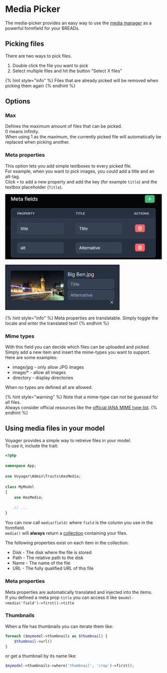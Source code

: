 # Media Picker

The media-picker provides an easy way to use the [media manager](../media-manager.md) as a powerful formfield for your BREADs.

## Picking files

There are two ways to pick files.  
1. Double click the file you want to pick
2. Select multiple files and hit the button "Select X files"

{% hint style="info" %}
Files that are already picked will be removed when picking them again
{% endhint %}

## Options

### Max

Defines the maximum amount of files that can be picked.  
0 means infinity.  
When using 1 as the maximum, the currently picked file will automatically be replaced when picking another.

### Meta properties

This option lets you add simple textboxes to every picked file.  
For example, when you want to pick images, you could add a title and an alt-tag.  
Click `+` to add a new property and add the key (for example `title`) and the textbox placeholder (`Title`).

![Media picker meta options in the BREAD builder](../.gitbook/assets/formfields/media-picker/meta-options.png) 

![Media picker meta options in a BREAD](../.gitbook/assets/formfields/media-picker/meta-result.png) 

{% hint style="info" %}
Meta properties are translatable. Simply toggle the locale and enter the translated text!
{% endhint %}

### Mime types

With this field you can decide which files can be uploaded and picked.  
Simply add a new item and insert the mime-types you want to support.  
Here are some examples:  
- image/jpg - only allow JPG images
- image/* - allow all images
- directory - display directories

When no types are defined all are allowed.  

{% hint style="warning" %}
Note that a mime-type can not be guessed for all files.  
Always consider official resources like the [official IANA MIME type list](http://www.iana.org/assignments/media-types/media-types.xhtml).
{% endhint %}

## Using media files in your model

Voyager provides a simple way to retreive files in your model.  
To use it, include the trait:

```php
<?php

namespace App;

use Voyager\Admin\Traits\HasMedia;

class MyModel
{
    use HasMedia;

    // ...
}
```

You can now call `media(field)` where `field` is the column you use in the formfield.  
`media()` will **always** return a [collection](https://laravel.com/docs/collections) containing your files.  

The following properties exist on each item in the collection:  
- Disk - The disk where the file is stored
- Path - The relative path to the disk
- Name - The name of the file
- URL - The fully qualified URL of this file

### Meta properties

Meta properties are automatically translated and injected into the items.  
If you defined a meta prop `title` you can access it like `$model->media('field')->first()->title`

### Thumbnails

When a file has thumbnails you can iterate them like:

```php
foreach ($mymodel->thumbnails as $thumbnail) {
    $thumbnail->url()
}
```

or get a thumbnail by its name like:

```php
$mymodel->thumbnails->where('thumbnail', 'crop')->first();
```